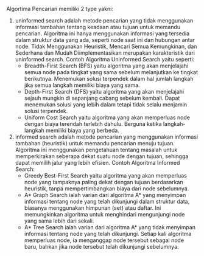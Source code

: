Algortima Pencarian memiliki 2 type yakni:
1. uninformed search adalah metode pencarian yang tidak menggunakan informasi tambahan tentang keadaan atau tujuan untuk memandu pencarian. Algoritma ini hanya menggunakan informasi yang tersedia dalam struktur data yang ada, seperti node saat ini dan hubungan antar node.
Tidak Menggunakan Heuristik, Mencari Semua Kemungkinan, dan Sederhana dan Mudah Diimplementasikan merupakan karakteristik dari uninformed search. Contoh Algoritma Uninformed Search yaitu seperti:
   - Breadth-First Search (BFS) yaitu algoritma yang akan menjelajahi semua node pada tingkat yang sama sebelum melanjutkan ke tingkat berikutnya. Menemukan solusi terpendek 
     dalam hal jumlah langkah jika semua langkah memiliki biaya yang sama.
   - Depth-First Search (DFS) yaitu algoritma yang akan menjelajahi sejauh mungkin di sepanjang cabang sebelum kembali. Dapat menemukan solusi yang lebih dalam tetapi tidak 
     selalu menjamin solusi terpendek.
   - Uniform Cost Search yaitu algoritma yang akan memperluas node dengan biaya terendah terlebih dahulu. Berguna ketika langkah-langkah memiliki biaya yang berbeda.
2. informed search adalah metode pencarian yang menggunakan informasi tambahan (heuristik) untuk memandu pencarian menuju tujuan. Algoritma ini menggunakan pengetahuan tentang masalah untuk memperkirakan seberapa dekat suatu node dengan tujuan, sehingga dapat memilih jalur yang lebih efisien.
Contoh Algoritma Informed Search:
   - Greedy Best-First Search yaitu algoritma yang akan memperluas node yang tampaknya paling dekat dengan tujuan berdasarkan heuristik, tanpa mempertimbangkan biaya dari node 
     sebelumnya.
   - A* Graph Search ialah varian dari algoritma A* yang menyimpan informasi tentang node yang telah dikunjungi dalam struktur data, biasanya menggunakan himpunan (set) atau 
     daftar. Ini memungkinkan algoritma untuk menghindari mengunjungi node yang sama lebih dari sekali.
   - A* Tree Search ialah varian dari algoritma A* yang tidak menyimpan informasi tentang node yang telah dikunjungi. Setiap kali algoritma memperluas node, ia menganggap 
     node tersebut sebagai node baru, bahkan jika node tersebut telah dikunjungi sebelumnya.

